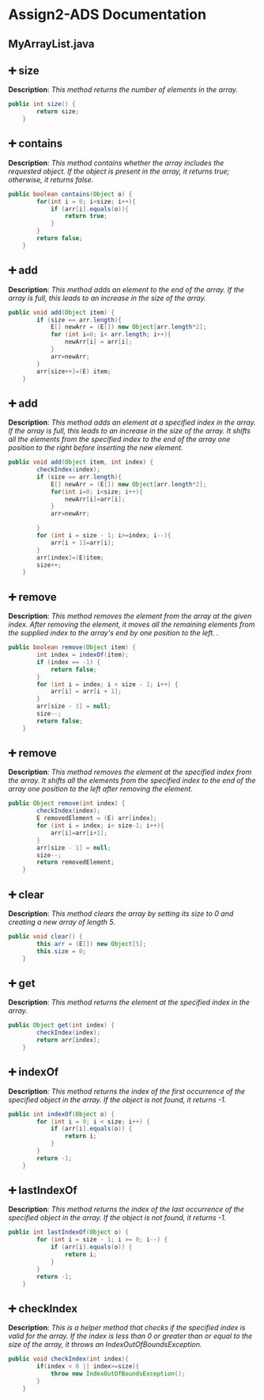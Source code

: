 # Assign2-ADS Documentation 

## MyArrayList.java

## :heavy_plus_sign: size 
**Description**: *This method returns the number of elements in the array.*

```java
public int size() {
        return size;
    }
```

## :heavy_plus_sign: contains 
**Description**: *This method contains whether the array includes the requested object. If the object is present in the array, it returns true; otherwise, it returns false.*

```java
public boolean contains(Object o) {
        for(int i = 0; i<size; i++){
            if (arr[i].equals(o)){
                return true;
            }
        }
        return false;
    }
```

## :heavy_plus_sign: add 
**Description**: *This method adds an element to the end of the array. If the array is full, this leads to an increase in the size of the array.*

```java
public void add(Object item) {
        if (size == arr.length){
            E[] newArr = (E[]) new Object[arr.length*2];
            for (int i=0; i< arr.length; i++){
                newArr[i] = arr[i];
            }
            arr=newArr;
        }
        arr[size++]=(E) item;
    }
```

## :heavy_plus_sign: add 
**Description**: *This method adds an element at a specified index in the array. If the array is full, this leads to an increase in the size of the array. It shifts all the elements from the specified index to the end of the array one position to the right before inserting the new element.*

```java
public void add(Object item, int index) {
        checkIndex(index);
        if (size == arr.length){
            E[] newArr = (E[]) new Object[arr.length*2];
            for(int i=0; i<size; i++){
                newArr[i]=arr[i];
            }
            arr=newArr;

        }
        for (int i = size - 1; i>=index; i--){
            arr[i + 1]=arr[i];
        }
        arr[index]=(E)item;
        size++;
    }
```

## :heavy_plus_sign: remove
**Description**: *This method removes the element from the array at the given index. After removing the element, it moves all the remaining elements from the supplied index to the array's end by one position to the left.
.*

```java
public boolean remove(Object item) {
        int index = indexOf(item);
        if (index == -1) {
            return false;
        }
        for (int i = index; i < size - 1; i++) {
            arr[i] = arr[i + 1];
        }
        arr[size - 1] = null;
        size--;
        return false;
    }
```


## :heavy_plus_sign: remove
**Description**: *This method removes the element at the specified index from the array. It shifts all the elements from the specified index to the end of the array one position to the left after removing the element.*

```java
public Object remove(int index) {
        checkIndex(index);
        E removedElement = (E) arr[index];
        for (int i = index; i< size-1; i++){
            arr[i]=arr[i+1];
        }
        arr[size - 1] = null;
        size--;
        return removedElement;
    }
```


## :heavy_plus_sign: clear
**Description**: *This method clears the array by setting its size to 0 and creating a new array of length 5.*

```java
public void clear() {
        this.arr = (E[]) new Object[5];
        this.size = 0;
    }
```


## :heavy_plus_sign: get
**Description**: *This method returns the element at the specified index in the array.*

```java
public Object get(int index) {
        checkIndex(index);
        return arr[index];
    }
```


## :heavy_plus_sign: indexOf
**Description**: *This method returns the index of the first occurrence of the specified object in the array. If the object is not found, it returns -1.*

```java
public int indexOf(Object o) {
        for (int i = 0; i < size; i++) {
            if (arr[i].equals(o)) {
                return i;
            }
        }
        return -1;
    } 
```

## :heavy_plus_sign: lastIndexOf
**Description**: *This method returns the index of the last occurrence of the specified object in the array. If the object is not found, it returns -1.*

```java
public int lastIndexOf(Object o) {
        for (int i = size - 1; i >= 0; i--) {
            if (arr[i].equals(o)) {
                return i;
            }
        }
        return -1;
    }
```


## :heavy_plus_sign: checkIndex
**Description**: *This is a helper method that checks if the specified index is valid for the array. If the index is less than 0 or greater than or equal to the size of the array, it throws an IndexOutOfBoundsException.*

```java
public void checkIndex(int index){
        if(index < 0 || index>=size){
            throw new IndexOutOfBoundsException();
        }
    }
```
